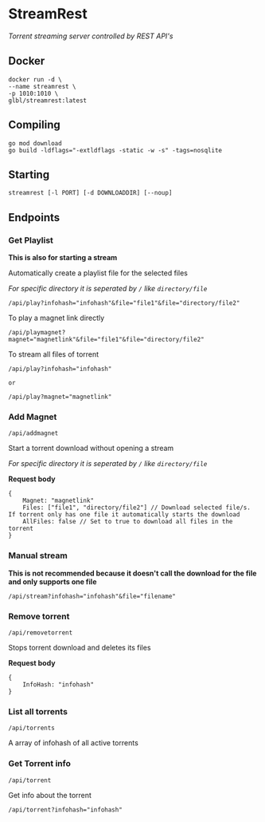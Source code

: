 # StreamRest
*Torrent streaming server controlled by REST API's*

## Docker
```
docker run -d \
--name streamrest \
-p 1010:1010 \
glbl/streamrest:latest
```

## Compiling
```
go mod download
go build -ldflags="-extldflags -static -w -s" -tags=nosqlite
```

## Starting
`streamrest [-l PORT] [-d DOWNLOADDIR] [--noup]`

## Endpoints

### Get Playlist

**This is also for starting a stream**

Automatically create a playlist file for the selected files

*For specific directory it is seperated by `/` like `directory/file`*

```
/api/play?infohash="infohash"&file="file1"&file="directory/file2"
```

To play a magnet link directly

```
/api/playmagnet?magnet="magnetlink"&file="file1"&file="directory/file2"
```

To stream all files of torrent

```
/api/play?infohash="infohash"

or

/api/play?magnet="magnetlink"
```

### Add Magnet
`/api/addmagnet`

Start a torrent download without opening a stream

*For specific directory it is seperated by `/` like `directory/file`*

**Request body**
```
{
    Magnet: "magnetlink"
    Files: ["file1", "directory/file2"] // Download selected file/s. If torrent only has one file it automatically starts the download
    AllFiles: false // Set to true to download all files in the torrent
}
```

### Manual stream

**This is not recommended because it doesn't call the download for the file and only supports one file**

```
/api/stream?infohash="infohash"&file="filename"
```

### Remove torrent
`/api/removetorrent`

Stops torrent download and deletes its files

**Request body**
```
{
    InfoHash: "infohash"
}
```

### List all torrents
`/api/torrents`

A array of infohash of all active torrents

### Get Torrent info
`/api/torrent`

Get info about the torrent

```
/api/torrent?infohash="infohash"
```